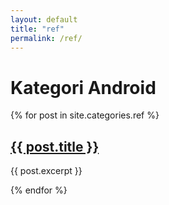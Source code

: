 ```yaml
---
layout: default
title: "ref"
permalink: /ref/
---
```


# Kategori Android

{% for post in site.categories.ref %}
  <h2><a href="{{ post.url }}">{{ post.title }}</a></h2>
  <p>{{ post.excerpt }}</p>
{% endfor %}

